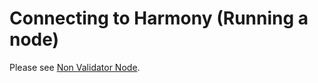 # Connecting to Harmony \(Running a node\)

Please see [Non Validator Node](https://nodes.harmony.one/foundational-node-playbook/non-validating-nodes).

